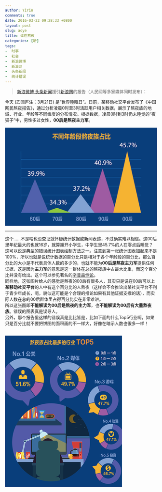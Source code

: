 ```yaml
---
author: YiYin
comments: true
date: 2016-03-22 09:28:33 +0800
layout: post
slug: aoye
title: 谁在熬夜
categories: [听]
tags:
-  时事
-  社会
-  新浪微博
-  新浪网
-  头条新闻
-  统计错误
---
```

<div class="quote"> <blockquote>
    	<a href="http://weibo.com/1618051664/DnirLw8j6?ref=collection&type=comment#_rnd1458609173747">新浪微博 头条新闻</a>援引<a href="http://news.sina.com.cn/c/nd/2016-03-21/doc-ifxqnskh1061726.shtml">新浪网</a>的报告（人民网等多家媒体同时发布）：  
    </blockquote>
</div>

今天 (乙回庐注：3月21日) 是“世界睡眠日”。日前，某移动社交平台发布了《中国网民熬夜报告》，通过分析凌晨0时至3时活跃用户相关数据，展示了熬夜族的地域、行业、年龄等不同维度的分布情况。根据数据，凌晨0时到3时仍未睡觉的“夜猫子”中，男性多过女性，**00后是熬夜主力军**。

![](/public/images/aoye/4.png)


<hr/>
<div class="commentsonquote">
<div class="yiyin">这个……不是啥也没查证就怀疑统计数据或新闻表述，不过确实难以相信。这00后里年纪最大的也就16岁，就算撇开小学生，中学生里45.7%的人在零点后睡觉？
</div>
<div class="yizi">这可以说是典型的错误统计图表绘制方法之一。注意到第一张统计图表加起来不是100%，所以也就是说统计数据的百分比只是相对于各个年龄段的百分比，那么百分比的大小是不代表具体人数的多少的，也就不能为<strong>00后是熬夜主力军</strong>提供任何证据，这是因为<strong>主力军</strong>的意思是这一群体在总的熬夜族中占最大比重，而这个百分比并没有给出。这个可以参见著名的<a href="//zh.wikipedia.org/wiki/辛普森悖论">辛普森悖论</a>。<br/>
同样地，这张图片给人的感觉是熬夜的00后有很多人，其实只是说在00后可以上<strong>某移动社交平台</strong>的人中有这个百分比的人熬夜（这样会不会推论出某社交平台不利于青少年成长，呃，貌似这可能是个合理的推论如果有其他证据支撑的话），而实际人数在总的00后群体里占得百分比实在非常难讲。<br/>
所以这张图即<strong>不能解读为00后是熬夜的主力军</strong>，也<strong>不能解读为00后有大量熬夜族</strong>。错误的图表真是误导人。<br/>
另外，那个报告里这样的错误真是比比皆是，比如下面的什么Top5行业啊，如果只是百分比就不要把饼图的面积画的不一样大，好像在暗示人数也很多一样！
</div>
</div>
<br/>

![](/public/images/aoye/2.png)

